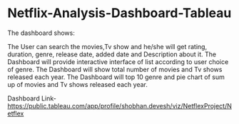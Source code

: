 # Netflix-Analysis-Dashboard-Tableau
The dashboard shows:

The User can search the movies,Tv show and he/she will get rating, duration, genre, release date, added date and Description about it.
The Dashboard will provide interactive interface of list according to user choice of genre.
The Dashboard will show total number of movies and Tv shows released each year.
The Dashboard will top 10 genre and pie chart of sum up of movies and Tv shows released each year.

Dashboard Link- https://public.tableau.com/app/profile/shobhan.devesh/viz/NetflexProject/Netflex
